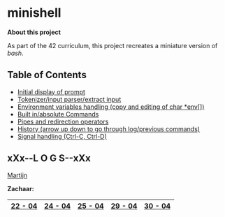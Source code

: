 # minishell
**About this project**

As part of the 42 curriculum, this project recreates a miniature version of *bash*. 

## Table of Contents
 - [Initial display of prompt](./docs/general/roadmap/display_prompt.md)
 - [Tokenizer/input parser/extract input](./docs/general/roadmap/tokenizer.md)
 - [Environment variables handling (copy and editing of char *env[])](./docs/general/roadmap/environment_variables.md)
 - [Built in/absolute Commands](./docs/general/roadmap/built_in_commands.md)
 - [Pipes and redirection operators](./docs/general/roadmap/pipes_and_redirection.md)
 - [History (arrow up down to go through log/previous commands)](./docs/general/roadmap/history.md)
 - [Signal handling (Ctrl-C, Ctrl-D)](./docs/general/roadmap/signal_handling.md)

## xXx--L O G S--xXx

[Martijn](./docs/martijn_notes.txt)

**Zachaar:**

| [22 - 04](./docs/zachaar/daily_logs/22_04.md) | [24 - 04](./docs/zachaar/daily_logs/24_04.md) | [25 - 04](./docs/zachaar/daily_logs/25_04.md) | [29 - 04](./docs/zachaar/daily_logs/29_04.md) | [30 - 04](./docs/zachaar/daily_logs/30_04.md)
|--|--|--|--|--|


<!-- START LOGS -->
<!-- END LOGS -->
